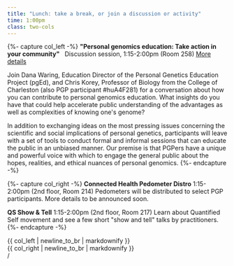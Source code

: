 ```yaml
---
title: "Lunch: take a break, or join a discussion or activity"
time: 1:00pm
class: two-cols
---
```


{%- capture col_left -%}
**"Personal genomics education: Take action in your community"**   Discussion session, 1:15-2:00pm (Room 258) [More details](http://www.pged.org/journal/2012/4/16/national-education-get-2012-session-with-dana-waring-and-chr.html)

Join Dana Waring, Education Director of the Personal Genetics Education Project (pgEd), and Chris Korey, Professor of Biology from the College of Charleston (also PGP participant #huA4F281) for a conversation about how you can contribute to personal genomics education. What insights do you have that could help accelerate public understanding of the advantages as well as complexities of knowing one's genome?  

In addition to exchanging ideas on the most pressing issues concerning the scientific and social implications of personal genetics, participants will leave with a set of tools to conduct formal and informal sessions that can educate the public in an unbiased manner. Our premise is that PGPers have a unique and powerful voice with which to engage the general public about the hopes, realities, and ethical nuances of personal genomics.
{%- endcapture -%}

{%- capture col_right -%}
**Connected Health Pedometer Distro**
1:15-2:00pm (2nd floor, Room 214)
Pedometers will be distributed to select PGP participants. More details to be announced soon.

**QS Show & Tell**
1:15-2:00pm (2nd floor, Room 217)
Learn about Quantified Self movement and see a few short "show and tell" talks by practitioners.
{%- endcapture -%}

<div class="col-left">{{ col_left | newline_to_br | markdownify }}</div>
<div class="col-right">{{ col_right | newline_to_br | markdownify }}</div>
/
